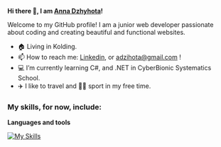  **Hi there 👋, I am [Anna Dzhyhota](https://github.com/AnnaDzig)!**
 
  Welcome to my GitHub profile! I am a junior web developer passionate about coding and creating beautiful and functional websites.
 

-  🏠 Living in Kolding.
-  📫 How to reach me: [Linkedin](https://www.linkedin.com/in/ann-dzhyhota/), or adzihota@gmail.com !
-  💻 I’m currently learning C#, and .NET in CyberBionic Systematics School.
-  ✈️ I like to travel and 🤾‍♀️ sport in my free time.

### My skills, for now, include:<br>

**Languages and tools**


[![My Skills](https://skillicons.dev/icons?i=html,css,javascript,react,rn,vue,nodejs,nextjs,tailwind,git,docker,mongodb,mysql,azure,cs,dotnet,figma&theme=light)](https://skillicons.dev)

